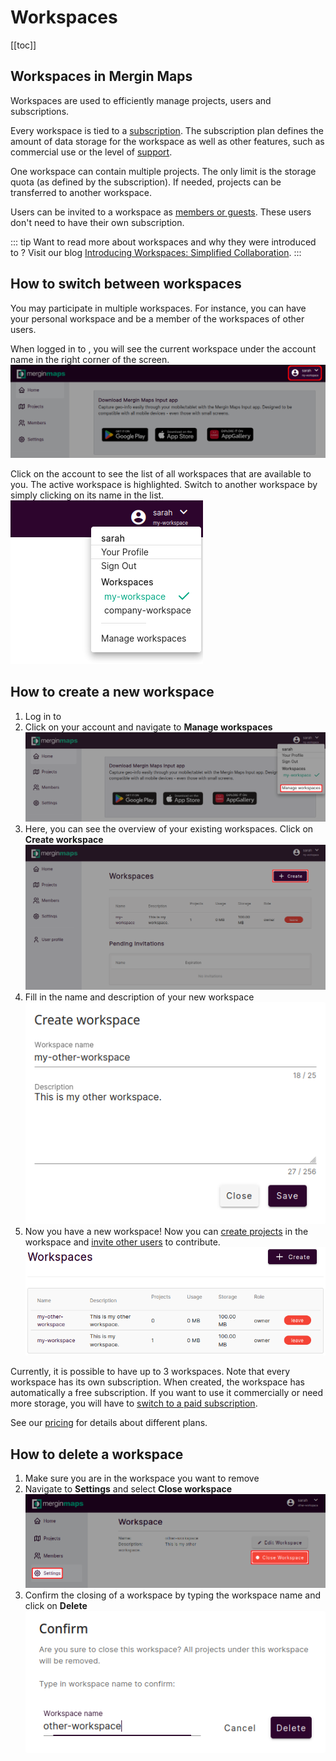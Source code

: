 ﻿# Workspaces
[[toc]]

## Workspaces in Mergin Maps
Workspaces are used to efficiently manage projects, users and subscriptions. 

Every workspace is tied to a [subscription](https://merginmaps.com/pricing). The subscription plan defines the amount of data storage for the workspace as well as other features, such as commercial use or the level of [support](../../misc/troubleshoot/#support).

One workspace can contain multiple projects. The only limit is the storage quota (as defined by the subscription). If needed, projects can be transferred to another workspace.

Users can be invited to a workspace as [members or guests](../permissions/). These users don't need to have their own subscription. 

::: tip
Want to read more about workspaces and why they were introduced to <MainPlatformName />? Visit our blog [Introducing Workspaces: Simplified Collaboration](https://merginmaps.com/blog/introducing-workspaces-simplified-collaboration).
:::


## How to switch between workspaces
You may participate in multiple workspaces. For instance, you can have your personal workspace and be a member of the workspaces of other users.

When logged in to <AppDomainNameLink />, you will see the current workspace under the account name in the right corner of the screen.
![current workspace](./web-workspace.png)

Click on the account to see the list of all workspaces that are available to you. The active workspace is highlighted. Switch to another workspace by simply clicking on its name in the list.
![switch workspace](./web-switch-workspace.png)


## How to create a new workspace
1. Log in to <AppDomainNameLink />
2. Click on your account and navigate to **Manage workspaces**
   ![manage workspaces](./web-manage-workspaces.png)
3. Here, you can see the overview of your existing workspaces. Click on **Create workspace**
   ![create workspace](./web-create-workspace.png)
4. Fill in the name and description of your new workspace
   ![new workspace](./web-new-workspace.png)
5. Now you have a new workspace! Now you can [create projects](../create-project/) in the workspace and [invite other users](../project-advanced/#add-users-to-a-workspace) to contribute.
   ![new workspace](./web-new-workspace-created.png)

Currently, it is possible to have up to 3 workspaces. Note that every workspace has its own subscription. When created, the workspace has automatically a free subscription. If you want to use it commercially or need more storage, you will have to [switch to a paid subscription](../../setup/subscriptions/#changing-a-subscription-from-web). 

See our [pricing](https://merginmaps.com/pricing) for details about different plans.


## How to delete a workspace
1. Make sure you are in the workspace you want to remove
2. Navigate to **Settings** and select **Close workspace**
   ![](./web-delete-workspace.png)
3. Confirm the closing of a workspace by typing the workspace name and click on **Delete**
   ![confirm delete](./web-delete-workspace-confirm.png)

